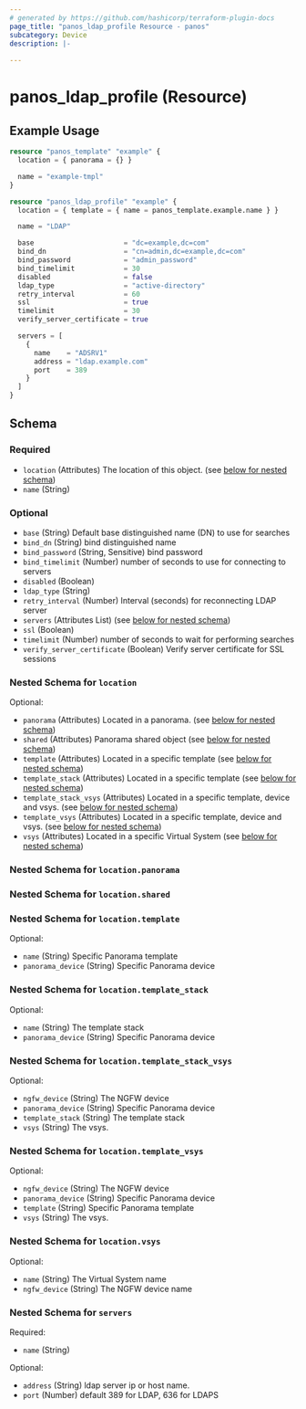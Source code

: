 ```yaml
---
# generated by https://github.com/hashicorp/terraform-plugin-docs
page_title: "panos_ldap_profile Resource - panos"
subcategory: Device
description: |-
  
---
```


# panos_ldap_profile (Resource)



## Example Usage

```terraform
resource "panos_template" "example" {
  location = { panorama = {} }

  name = "example-tmpl"
}

resource "panos_ldap_profile" "example" {
  location = { template = { name = panos_template.example.name } }

  name = "LDAP"

  base                      = "dc=example,dc=com"
  bind_dn                   = "cn=admin,dc=example,dc=com"
  bind_password             = "admin_password"
  bind_timelimit            = 30
  disabled                  = false
  ldap_type                 = "active-directory"
  retry_interval            = 60
  ssl                       = true
  timelimit                 = 30
  verify_server_certificate = true

  servers = [
    {
      name    = "ADSRV1"
      address = "ldap.example.com"
      port    = 389
    }
  ]
}
```

<!-- schema generated by tfplugindocs -->
## Schema

### Required

- `location` (Attributes) The location of this object. (see [below for nested schema](#nestedatt--location))
- `name` (String)

### Optional

- `base` (String) Default base distinguished name (DN) to use for searches
- `bind_dn` (String) bind distinguished name
- `bind_password` (String, Sensitive) bind password
- `bind_timelimit` (Number) number of seconds to use for connecting to servers
- `disabled` (Boolean)
- `ldap_type` (String)
- `retry_interval` (Number) Interval (seconds) for reconnecting LDAP server
- `servers` (Attributes List) (see [below for nested schema](#nestedatt--servers))
- `ssl` (Boolean)
- `timelimit` (Number) number of seconds to wait for performing searches
- `verify_server_certificate` (Boolean) Verify server certificate for SSL sessions

<a id="nestedatt--location"></a>
### Nested Schema for `location`

Optional:

- `panorama` (Attributes) Located in a panorama. (see [below for nested schema](#nestedatt--location--panorama))
- `shared` (Attributes) Panorama shared object (see [below for nested schema](#nestedatt--location--shared))
- `template` (Attributes) Located in a specific template (see [below for nested schema](#nestedatt--location--template))
- `template_stack` (Attributes) Located in a specific template (see [below for nested schema](#nestedatt--location--template_stack))
- `template_stack_vsys` (Attributes) Located in a specific template, device and vsys. (see [below for nested schema](#nestedatt--location--template_stack_vsys))
- `template_vsys` (Attributes) Located in a specific template, device and vsys. (see [below for nested schema](#nestedatt--location--template_vsys))
- `vsys` (Attributes) Located in a specific Virtual System (see [below for nested schema](#nestedatt--location--vsys))

<a id="nestedatt--location--panorama"></a>
### Nested Schema for `location.panorama`


<a id="nestedatt--location--shared"></a>
### Nested Schema for `location.shared`


<a id="nestedatt--location--template"></a>
### Nested Schema for `location.template`

Optional:

- `name` (String) Specific Panorama template
- `panorama_device` (String) Specific Panorama device


<a id="nestedatt--location--template_stack"></a>
### Nested Schema for `location.template_stack`

Optional:

- `name` (String) The template stack
- `panorama_device` (String) Specific Panorama device


<a id="nestedatt--location--template_stack_vsys"></a>
### Nested Schema for `location.template_stack_vsys`

Optional:

- `ngfw_device` (String) The NGFW device
- `panorama_device` (String) Specific Panorama device
- `template_stack` (String) The template stack
- `vsys` (String) The vsys.


<a id="nestedatt--location--template_vsys"></a>
### Nested Schema for `location.template_vsys`

Optional:

- `ngfw_device` (String) The NGFW device
- `panorama_device` (String) Specific Panorama device
- `template` (String) Specific Panorama template
- `vsys` (String) The vsys.


<a id="nestedatt--location--vsys"></a>
### Nested Schema for `location.vsys`

Optional:

- `name` (String) The Virtual System name
- `ngfw_device` (String) The NGFW device name



<a id="nestedatt--servers"></a>
### Nested Schema for `servers`

Required:

- `name` (String)

Optional:

- `address` (String) ldap server ip or host name.
- `port` (Number) default 389 for LDAP, 636 for LDAPS